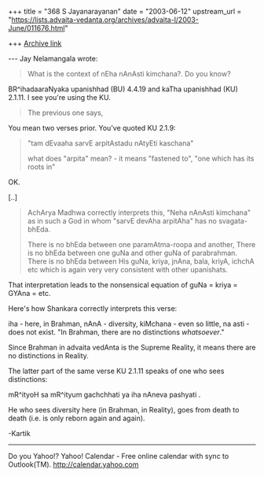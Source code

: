 +++
title = "368 S Jayanarayanan"
date = "2003-06-12"
upstream_url = "https://lists.advaita-vedanta.org/archives/advaita-l/2003-June/011676.html"

+++
[Archive link](https://lists.advaita-vedanta.org/archives/advaita-l/2003-June/011676.html)

--- Jay Nelamangala <jay at r-c-i.com> wrote:

> What is the context of nEha nAnAsti kimchana?.  Do
> you know?
> 

BR^ihadaaraNyaka upanishhad (BU) 4.4.19 and kaTha
upanishhad (KU) 2.1.11. I see you're using the KU. 

> The previous one says,
> 

You mean two verses prior. You've quoted KU 2.1.9:

> "tam dEvaaha sarvE arpitAstadu nAtyEti kaschana"
> 
> what does "arpita" mean?  -  it means "fastened to",
> "one which has
> its roots in"
> 

OK. 

[..]

> AchArya Madhwa correctly interprets this,  "Neha
> nAnAsti kimchana"
> as  in such a God in whom "sarvE devAha arpitAha"
> has no svagata-bhEda.
> 
> There is no bhEda between one paramAtma-roopa and
> another,
> There is no bhEda between one guNa and other guNa of
> parabrahman.
> There is no bhEda between His guNa, kriya, jnAna,
> bala, kriyA, ichchA etc
> which is again very very consistent with other
> upanishats.
> 

That interpretation leads to the nonsensical equation
of guNa = kriya = GYAna = etc. 

Here's how Shankara correctly interprets this verse:

iha - here, in Brahman, nAnA - diversity, kiMchana -
even so little, na asti - does not exist. 
"In Brahman, there are no distinctions *whatsoever*."

Since Brahman in advaita vedAnta is the Supreme
Reality, it means there are no distinctions in
Reality. 

The latter part of the same verse KU 2.1.11 speaks of
one who sees distinctions:

mR^ityoH sa mR^ityum gachchhati ya iha nAneva pashyati
.

He who sees diversity here (in Brahman, in Reality),
goes from death to death (i.e. is only reborn again
and again). 

-Kartik

__________________________________
Do you Yahoo!?
Yahoo! Calendar - Free online calendar with sync to Outlook(TM).
http://calendar.yahoo.com

